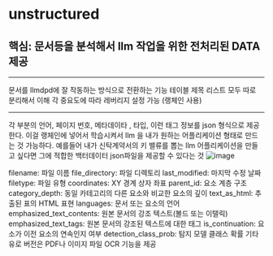 # unstructured

## 핵심: 문서등을 분석해서 llm 작업을 위한 전처리된 DATA 제공
***
문서를 llmdpd에 잘 작동하는 방식으로 전환하는 기능
테이블 제목 리스트 모두 따로 분리해서 이해
각 중요도에 따라 레버리지 설정 가능 (랭체인 사용)
***

각 부분의 언어, 페이지 번호, 메타데이타 , 타입, 이런 태그 정보를 json 형식으로 제공한다.
이걸 랭체인에 넣어서 학습시켜서 llm 을 내가 원하는 어플리케이션 형태로 만드는 것 가능하다.
예를들어 내가 신탁계약서의 키 밸류를 뽑는 llm 어플리케이션을 만들고 싶다면 그에 적합한 백터데이터 json파일을 제공할 수 있다는 것
![image](https://github.com/Madung2/unstucturedio_test/assets/104334219/af9759b4-dd5f-4423-9857-beec04223e0d)

filename: 파일 이름
file_directory: 파일 디렉토리
last_modified: 마지막 수정 날짜
filetype: 파일 유형
coordinates: XY 경계 상자 좌표
parent_id: 요소 계층 구조
category_depth: 동일 카테고리의 다른 요소와 비교한 요소의 깊이
text_as_html: 추출된 표의 HTML 표현
languages: 문서 또는 요소의 언어
emphasized_text_contents: 원본 문서의 강조 텍스트(볼드 또는 이탤릭)
emphasized_text_tags: 원본 문서의 강조된 텍스트에 대한 태그
is_continuation: 요소가 이전 요소의 연속인지 여부
detection_class_prob: 탐지 모델 클래스 확률
기타 유로 버전은 PDF나 이미지 파일 OCR 기능을 제공
